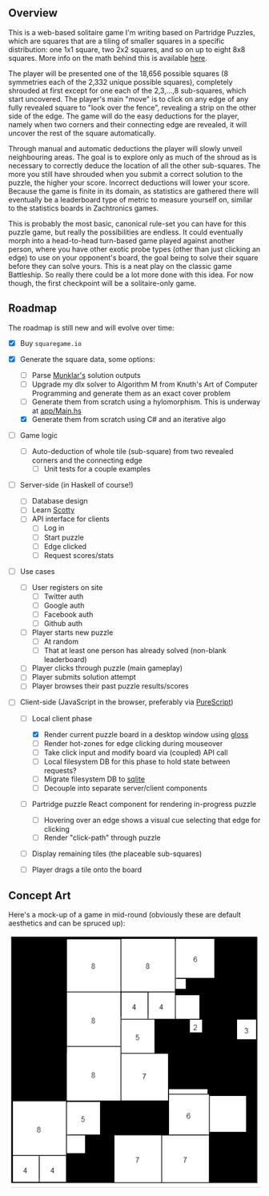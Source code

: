 ## Overview

This is a web-based solitaire game I'm writing based on Partridge Puzzles, which are squares that are a tiling of smaller squares in a specific distribution: one 1x1 square, two 2x2 squares, and so on up to eight 8x8 squares.  More info on the math behind this is available [here](http://www.mathpuzzle.com/partridge.html).

The player will be presented one of the 18,656 possible squares (8 symmetries each of the 2,332 unique possible squares), completely shrouded at first except for one each of the 2,3,...,8 sub-squares, which start uncovered.  The player's main "move" is to click on any edge of any fully revealed square to "look over the fence", revealing a strip on the other side of the edge.  The game will do the easy deductions for the player, namely when two corners and their connecting edge are revealed, it will uncover the rest of the square automatically.

Through manual and automatic deductions the player will slowly unveil neighbouring areas.  The goal is to explore only as much of the shroud as is necessary to correctly deduce the location of all the other sub-squares.  The more you still have shrouded when you submit a correct solution to the puzzle, the higher your score.  Incorrect deductions will lower your score.  Because the game is finite in its domain, as statistics are gathered there will eventually be a leaderboard type of metric to measure yourself on, similar to the statistics boards in Zachtronics games.

This is probably the most basic, canonical rule-set you can have for this puzzle game, but really the possibilities are endless.  It could eventually morph into a head-to-head turn-based game played against another person, where you have other exotic probe types (other than just clicking an edge) to use on your opponent's board, the goal being to solve their square before they can solve yours.  This is a neat play on the classic game Battleship.  So really there could be a lot more done with this idea.  For now though, the first checkpoint will be a solitaire-only game.


## Roadmap

The roadmap is still new and will evolve over time:

- [x] Buy `squaregame.io`

- [x] Generate the square data, some options:
  - [ ] Parse [Munklar's](https://github.com/Munklar/Partridge-Puzzle) solution outputs
  - [ ] Upgrade my dlx solver to Algorithm M from Knuth's Art of Computer Programming and generate them as an exact cover problem
  - [ ] Generate them from scratch using a hylomorphism. This is underway at [app/Main.hs](./app/Main.hs)
  - [x] Generate them from scratch using C# and an iterative algo

- [ ] Game logic
  - [ ] Auto-deduction of whole tile (sub-square) from two revealed corners and the connecting edge
    - [ ] Unit tests for a couple examples

- [ ] Server-side (in Haskell of course!)
  - [ ] Database design
  - [ ] Learn [Scotty](http://hackage.haskell.org/package/scotty-0.11.3/docs/Web-Scotty.html)
  - [ ] API interface for clients
    - [ ] Log in
    - [ ] Start puzzle
    - [ ] Edge clicked
    - [ ] Request scores/stats

- [ ] Use cases
  - [ ] User registers on site
    - [ ] Twitter auth
    - [ ] Google auth
    - [ ] Facebook auth
    - [ ] Github auth
  - [ ] Player starts new puzzle
    - [ ] At random
    - [ ] That at least one person has already solved (non-blank leaderboard)
  - [ ] Player clicks through puzzle (main gameplay)
  - [ ] Player submits solution attempt
  - [ ] Player browses their past puzzle results/scores

- [ ] Client-side (JavaScript in the browser, preferably via [PureScript](http://www.purescript.org/))
  - [ ] Local client phase
    - [x] Render current puzzle board in a desktop window using [gloss](http://hackage.haskell.org/package/gloss)
    - [ ] Render hot-zones for edge clicking during mouseover
    - [ ] Take click input and modify board via (coupled) API call
    - [ ] Local filesystem DB for this phase to hold state between requests?
    - [ ] Migrate filesystem DB to [sqlite](https://www.sqlite.org/index.html)
    - [ ] Decouple into separate server/client components
  - [ ] Partridge puzzle React component for rendering in-progress puzzle
    - [ ] Hovering over an edge shows a visual cue selecting that edge for clicking
    - [ ] Render "click-path" through puzzle
  - [ ] Display remaining tiles (the placeable sub-squares)
  - [ ] Player drags a tile onto the board


## Concept Art

Here's a mock-up of a game in mid-round (obviously these are default aesthetics and can be spruced up):

![Concept Art](./concept-art.png)

